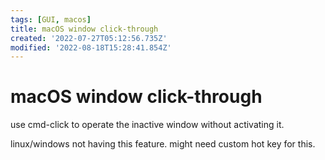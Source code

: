 ```yaml
---
tags: [GUI, macos]
title: macOS window click-through
created: '2022-07-27T05:12:56.735Z'
modified: '2022-08-18T15:28:41.854Z'
---
```


# macOS window click-through

use cmd-click to operate the inactive window without activating it.

linux/windows not having this feature. might need custom hot key for this.
